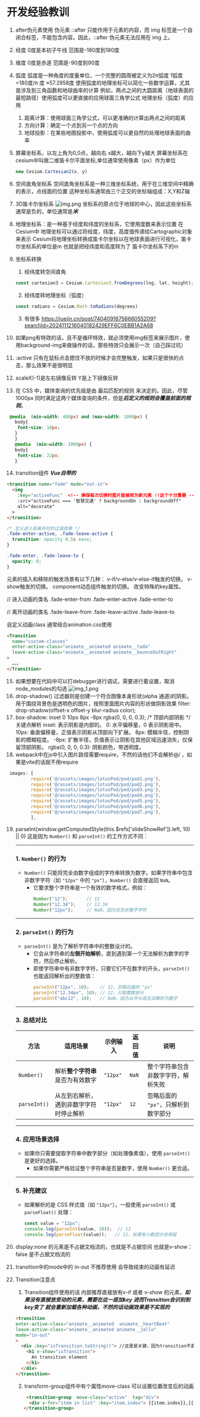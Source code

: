 # 开发经验教训
1. after伪元素使用
   伪元素 ::after 只能作用于元素的内容，而 img 标签是一个自闭合标签，不能包含内容。因此，::after 伪元素无法应用在 img 上。
2. 经度 0度是本初子午线 范围是-180度到180度
3. 维度 0度是赤道 范围是-90度到90度
4. 弧度 弧度是一种角度的度量单位，一个完整的圆周被定义为2π弧度
   1弧度=180度/π 度 ≈57.2958度
   使用弧度的地理坐标可以简化一些数学运算，尤其是涉及到三角函数和地球曲率的计算
   例如，两点之间的大圆距离（地球表面的最短路径）使用弧度可以更直接的应用球面三角学公式
   地理坐标（弧度）的应用
   1. 距离计算：使用球面三角学公式，可以更准确的计算出两点之间的距离
   2. 方向计算：确定一个点到另一个点的方向
   3. 地球投影：在某些地图投影中，使用弧度可以更自然的处理地球表面的曲率
5. 屏幕坐标系，以左上角为0,0点，越向右 x越大，越向下y越大
   屏幕坐标系在cesium中叫做二维笛卡尔平面坐标,单位通常使用像素（px）作为单位
   ```js
   new Cesium.Cartesian2(x, y)
   ```
6. 空间直角坐标系
   空间直角坐标系是一种三维坐标系统，用于在三维空间中精确的表示，点线面的位置
   这种坐标系通常由三个正交的坐标轴组成：X,Y和Z轴
7. 3D笛卡尔坐标系
![img.png](img.png)
   坐标系的原点位于地球的中心，因此这些坐标系通常是负的，单位通常是***米***
8. 地理坐标系：是一种基于经度和纬度的坐标系，它使用度数来表示位置
   在Cesium中 地理坐标可以通过将经度，纬度，高度值传递给Cartographic对象来表示
   Cesium将地理坐标转换成笛卡尔坐标以在地球表面进行可视化，笛卡尔坐标系的单位是m  也就是把经纬度和高度转为了 笛卡尔坐标系下的m
9. 坐标系转换
   1. 经纬度转空间直角
   ```js
   const cartesian3 = Cesium.Cartesian3.fromDegrees(lng, lat, height);
   ```
   2. 经纬度转地理坐标（弧度）
   ```js
   const radians = Cesium.Math.toRadians(degrees)
   ```
   3. 有很多 https://juejin.cn/post/7404091675666055209?searchId=2024111216040182429EFF6C0EBB1A2A68

10. 如果png有特效的话，且不是循环特效，就必须使用img标签来展示图片，使用background-img来做操作的话，那些特效只会展示一次（自己踩过坑）
11. :active 只有在鼠标点击摁住不放的时候才会完整触发，如果只是很快的点击，那么效果不是很明显
12. scaleX(-1)是左右镜像反转  Y是上下镜像反转
13. 在 CSS 中，媒体查询的优先级是由 最后匹配的规则 来决定的。因此，尽管 1000px 同时满足这两个媒体查询的条件，但是***后定义的规则会覆盖前面的规则***。
   ```css
    @media  (min-width: 480px) and (max-width: 1000px) {
      body{
       font-size: 18px;
      }
      }
      @media  (min-width: 1000px) {
      body{
       font-size: 22px;
      }
   ```

14. transition组件 ***Vue自带的***
   ```html
   <transition name="fade" mode="out-in">
     <img
       :key="activeFunc"  <!-- 确保每次切换时图片能被视为新元素 !!这个十分重要 -->
       :src="activeFunc === '智慧交通' ? backgroundOn : backgroundOff"
       alt="decorate"
     >
   </transition>
   ```
   ```css
   /* 定义进入和离开时的过渡效果 */
   .fade-enter-active, .fade-leave-active {
     transition: opacity 0.5s ease;
   }
   
   .fade-enter, .fade-leave-to {
     opacity: 0;
   }
   ```
   元素的插入和移除的触发场景有以下几种：
   v-if/v-else/v-else-if触发的切换。
   v-show触发的切换。
   component动态组件触发的切换。
   改变特殊的key属性。


   // 进入动画的类名
   .fade-enter-from
   .fade-enter-active
   .fade-enter-to
   
   // 离开动画的类名
   .fade-leave-from
   .fade-leave-active
   .fade-leave-to

   自定义动画class 通常结合animation.css使用
   ```html
   <Transition
     name="custom-classes"
     enter-active-class="animate__animated animate__tada"
     leave-active-class="animate__animated animate__bounceOutRight"
   >
     。。。
   </Transition>

   ```
15. 如果想要在代码中可以打debugger进行调试，需要进行着设置，取消node_modules的勾选
![img_1.png](img_1.png)
16. drop-shadow() 过滤器则是创建一个符合图像本身形状(alpha 通道)的阴影。
用于围绕背景色是透明色的图片，按照里面图片内容的形状做阴影效果
    filter: drop-shadow(offset-x offset-y blur-radius color);
17. box-shadow: inset 0 10px 8px -8px rgba(0, 0, 0, 0.3); /* 顶部内部阴影 */
    关键点解析
    inset: 表示阴影是内部的。
    0: 水平偏移量，0 表示阴影居中。
    10px: 垂直偏移量，正值表示阴影从顶部向下扩展。
    8px: 模糊半径，控制阴影的模糊程度。
    -8px: 扩散半径，负值表示让阴影在其他区域迅速消失，仅保留顶部阴影。
    rgba(0, 0, 0, 0.3): 阴影颜色，带透明度。
18. webpack中在js中引入图片路径需要require，不然的话他们不会解析@/  ，如果是vite的话就不用require
```js
 images: [
         require('@/assets/images/lotusPod/pod/pod1.png'),
         require('@/assets/images/lotusPod/pod/pod2.png'),
         require('@/assets/images/lotusPod/pod/pod3.png'),
         require('@/assets/images/lotusPod/pod/pod4.png'),
         require('@/assets/images/lotusPod/pod/pod5.png'),
         require('@/assets/images/lotusPod/pod/pod6.png'),
         require('@/assets/images/lotusPod/pod/pod7.png'),
         ],
```
19. parseInt(window.getComputedStyle(this.$refs['slideShowRef']).left, 10) || 0)
        这是因为 `Number()` 和 `parseInt()` 的工作方式不同：
    
    ---
    
    ### **1. `Number()` 的行为**
    - `Number()` 只能将完全由数字组成的字符串转换为数字。如果字符串中包含非数字字符（如 `"12px"` 中的 `"px"`），`Number()` 会直接返回 `NaN`。
      - 它要求整个字符串是一个有效的数字格式，例如：
        ```javascript
        Number("12");       // 12
        Number("12.34");    // 12.34
        Number("12px");     // NaN，因为包含非数字字符
        ```
    
    ---
    
    ### **2. `parseInt()` 的行为**
    - `parseInt()` 是为了解析字符串中的整数设计的。
      - 它会从字符串的**左侧开始解析**，直到遇到第一个无法解析为数字的字符，然后停止解析。
      - 即使字符串中有非数字字符，只要它们不在数字的开头，`parseInt()` 也能返回解析出的整数值：
        ```javascript
        parseInt("12px", 10);    // 12，忽略后面的 "px"
        parseInt("12.34px", 10); // 12，只取整数部分
        parseInt("abc12", 10);   // NaN，因为从开头就无法解析为数字
        ```
    
    ---
    
    ### **3. 总结对比**
    
    | 方法          | 适用场景                              | 示例输入       | 返回值    | 说明                                      |
    |---------------|---------------------------------------|---------------|-----------|-------------------------------------------|
    | `Number()`    | 解析**整个字符串**是否为有效数字        | `"12px"`      | `NaN`     | 整个字符串包含非数字字符，解析失败        |
    | `parseInt()`  | 从左到右解析，遇到非数字字符时停止解析 | `"12px"`      | `12`      | 忽略后面的 `"px"`，只解析到数字部分       |
    
    ---
    
    ### **4. 应用场景选择**
    - 如果你只需要提取字符串中数字部分（如处理像素值），使用 `parseInt()` 是更好的选择。
      - 如果你需要严格验证整个字符串是否是数字，使用 `Number()` 更合适。
    
    ---
    
    ### **5. 补充建议**
    - 如果解析的是 CSS 样式值（如 `"12px"`），一般使用 `parseInt()` 或 `parseFloat()` 处理：
      ```javascript
      const value = "12px";
      console.log(parseInt(value, 10));  // 12
      console.log(parseFloat(value));   // 12，如果有小数部分会保留
      ```
20. display:none 的元素是不占据文档流的，也就是不占据空间  也就是v-show：false 是不占据文档流的
21. transition中的mode中的 in-out 不推荐使用 会导致结束的动画有延迟
22. Transition注意点
    1. Transition组件使用的话 内部推荐直接放有v-if 或者 v-show 的元素，***如果没有直接放变动的元素，需要在这一层加key 进而Transition会识别到key变了 就会重新加载各种动画，不然的话动画效果是不实现的***
    ```html
    <transition
    enter-active-class="animate__animated  animate__heartBeat"
    leave-active-class="animate__animated animate__jello"
    mode="in-out"
    >
      <div :key="isTransition.toString()"> //这里是关键，因为transition不直接包裹变化的元素，所以要加key
        <h1 v-show="isTransition">
          An transition element
        </h1>
      </div>
    </transition>
    ```
    2. transform-group组件中有个属性move-class  可以设置位置改变后的动画
    ```html
        <transition-group  move-class="active"  tag="div">
         <div v-for="item in list" :key="item.index"> {{item.index}},{{ item.title }}</div>
       </transition-group>
    ```
